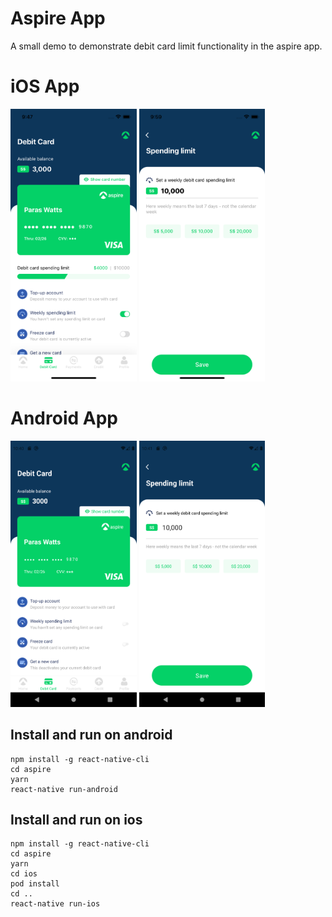 # Aspire App

A small demo to demonstrate debit card limit functionality in the aspire app.

# iOS App

<img src="demo.png" alt="demo" width="40%"/>
<img src="demo2.png" alt="demo2" width="40%"/>

# Android App

<img src="android1.png" alt="demo" width="40%"/>
<img src="android2.png" alt="demo2" width="40%"/>

## Install and run on android

```
npm install -g react-native-cli
cd aspire
yarn
react-native run-android
```

## Install and run on ios

```
npm install -g react-native-cli
cd aspire
yarn
cd ios
pod install
cd ..
react-native run-ios
```
